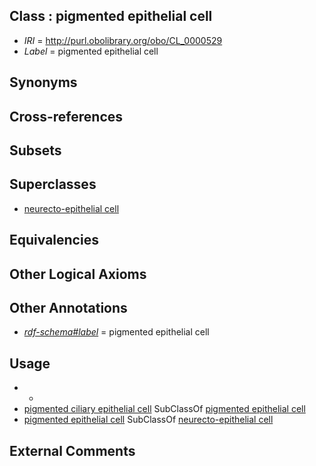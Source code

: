 
## Class : pigmented epithelial cell

 * *IRI* = http://purl.obolibrary.org/obo/CL_0000529
 * *Label* = pigmented epithelial cell

## Synonyms


## Cross-references


## Subsets


## Superclasses

 * [neurecto-epithelial cell](../../CL/10/CL_0000710.md)

## Equivalencies


## Other Logical Axioms


## Other Annotations

 * *[rdf-schema#label](../../el/rdf-schema#label.md)* = pigmented epithelial cell

## Usage

 * -
 * [pigmented ciliary epithelial cell](../../CL/03/CL_0002303.md) SubClassOf [pigmented epithelial cell](../../CL/29/CL_0000529.md)
 * [pigmented epithelial cell](../../CL/29/CL_0000529.md) SubClassOf [neurecto-epithelial cell](../../CL/10/CL_0000710.md)

## External Comments

